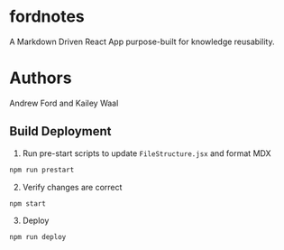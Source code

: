 # fordnotes
A Markdown Driven React App purpose-built for knowledge reusability.

# Authors
Andrew Ford and Kailey Waal

## Build Deployment
1. Run pre-start scripts to update `FileStructure.jsx` and format MDX
```bash
npm run prestart
```

2. Verify changes are correct
```bash
npm start
```

3. Deploy
```bash
npm run deploy
```